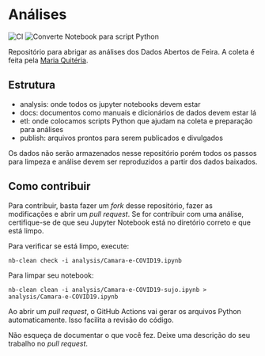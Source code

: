 # Análises

![CI](https://github.com/DadosAbertosDeFeira/analises/workflows/CI/badge.svg)
![Converte Notebook para script Python](https://github.com/DadosAbertosDeFeira/analises/workflows/Converte%20Notebook%20para%20script%20Python/badge.svg)

Repositório para abrigar as análises dos Dados Abertos de Feira.
A coleta é feita pela [Maria Quitéria](https://github.com/DadosAbertosDeFeira/maria-quiteria).

## Estrutura

* analysis: onde todos os jupyter notebooks devem estar
* docs: documentos como manuais e dicionários de dados devem estar lá
* etl: onde colocamos scripts Python que ajudam na coleta e preparação para análises
* publish: arquivos prontos para serem publicados e divulgados

Os dados não serão armazenados nesse repositório porém todos os passos
para limpeza e análise devem ser reproduzidos a partir dos dados baixados.

## Como contribuir

Para contribuir, basta fazer um _fork_ desse repositório, fazer as modificações
e abrir um _pull request_. Se for contribuir com uma análise, certifique-se de que
seu Jupyter Notebook está no diretório correto e que está limpo.

Para verificar se está limpo, execute:

```
nb-clean check -i analysis/Camara-e-COVID19.ipynb
```

Para limpar seu notebook:

```
nb-clean clean -i analysis/Camara-e-COVID19-sujo.ipynb > analysis/Camara-e-COVID19.ipynb
```

Ao abrir um _pull request_, o GitHub Actions vai gerar os arquivos
Python automaticamente. Isso facilita a revisão do código.

Não esqueça de documentar o que você fez. Deixe uma descrição do seu
trabalho no _pull request_.
